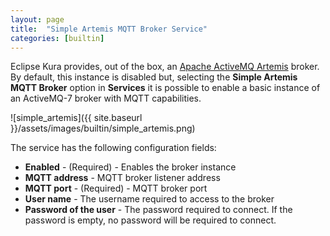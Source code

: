 ```yaml
---
layout: page
title:  "Simple Artemis MQTT Broker Service"
categories: [builtin]
---
```


Eclipse Kura provides, out of the box, an [Apache ActiveMQ Artemis](https://activemq.apache.org/artemis/) broker. 
By default, this instance is disabled but, selecting the **Simple Artemis MQTT Broker** option in **Services** it is possible to enable a basic instance of an ​ActiveMQ-7 broker with MQTT capabilities.

![simple_artemis]({{ site.baseurl }}/assets/images/builtin/simple_artemis.png)

The service has the following configuration fields:

  - **Enabled** - (Required) - Enables the broker instance
  - **MQTT address** - MQTT broker listener address
  - **MQTT port** - (Required) - MQTT broker port
  - **User name** - The username​ required to access to the broker
  - **Password of the user** - The password required to connect. If the password is empty, no password will be required to connect.